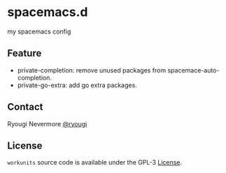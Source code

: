 # spacemacs.d
my spacemacs config 

## Feature

- private-completion: remove unused packages from spacemace-auto-completion.
- private-go-extra: add go extra packages.


## Contact

Ryougi Nevermore [@ryougi](https://github.com/RyougiNevermore)

## License

`workunits` source code is available under the GPL-3 [License](/LICENSE).